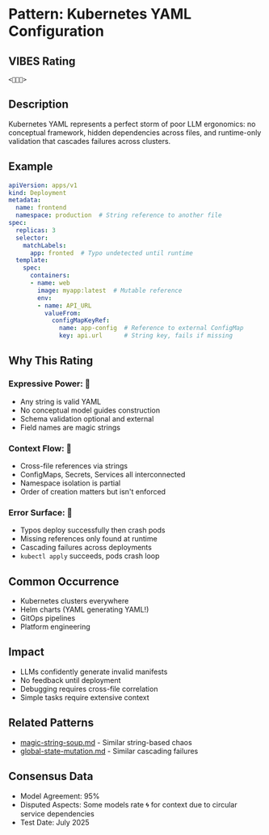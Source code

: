 # Pattern: Kubernetes YAML Configuration

## VIBES Rating
`<🙈🧶🌊>`

## Description
Kubernetes YAML represents a perfect storm of poor LLM ergonomics: no conceptual framework, hidden dependencies across files, and runtime-only validation that cascades failures across clusters.

## Example
```yaml
apiVersion: apps/v1
kind: Deployment
metadata:
  name: frontend
  namespace: production  # String reference to another file
spec:
  replicas: 3
  selector:
    matchLabels:
      app: fronted  # Typo undetected until runtime
  template:
    spec:
      containers:
      - name: web
        image: myapp:latest  # Mutable reference
        env:
        - name: API_URL
          valueFrom:
            configMapKeyRef:
              name: app-config  # Reference to external ConfigMap
              key: api.url      # String key, fails if missing
```

## Why This Rating

### Expressive Power: 🙈
- Any string is valid YAML
- No conceptual model guides construction
- Schema validation optional and external
- Field names are magic strings

### Context Flow: 🧶
- Cross-file references via strings
- ConfigMaps, Secrets, Services all interconnected
- Namespace isolation is partial
- Order of creation matters but isn't enforced

### Error Surface: 🌊
- Typos deploy successfully then crash pods
- Missing references only found at runtime
- Cascading failures across deployments
- `kubectl apply` succeeds, pods crash loop

## Common Occurrence
- Kubernetes clusters everywhere
- Helm charts (YAML generating YAML!)
- GitOps pipelines
- Platform engineering

## Impact
- LLMs confidently generate invalid manifests
- No feedback until deployment
- Debugging requires cross-file correlation
- Simple tasks require extensive context

## Related Patterns
- [magic-string-soup.md](./magic-string-soup.md) - Similar string-based chaos
- [global-state-mutation.md](./global-state-mutation.md) - Similar cascading failures

## Consensus Data
- Model Agreement: 95%
- Disputed Aspects: Some models rate 🌀 for context due to circular service dependencies
- Test Date: July 2025
